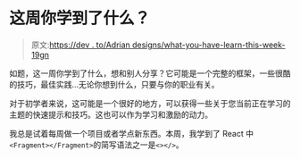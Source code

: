# 这周你学到了什么？

> 原文:[https://dev . to/Adrian designs/what-you-have-learn-this-week-19gn](https://dev.to/adrianbdesigns/what-have-you-learned-this-week-19gn)

如题，这一周你学到了什么，想和别人分享？它可能是一个完整的框架，一些很酷的技巧，最佳实践...无论你想到什么，只要与你的职业有关。

对于初学者来说，这可能是一个很好的地方，可以获得一些关于您当前正在学习的主题的快速提示和技巧。这也可以作为学习和激励的动力。

我总是试着每周做一个项目或者学点新东西。本周，我学到了 React 中`<Fragment></Fragment>`的简写语法之一是`<></>`。
